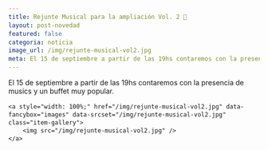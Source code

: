 ```yaml
---
title: Rejunte Musical para la ampliación Vol. 2 🎵
layout: post-novedad
featured: false
categoria: noticia
image_url: /img/rejunte-musical-vol2.jpg
meta: El 15 de septiembre a partir de las 19hs contaremos con la presencia de musics invitads y un buffet muy popular.
---
```


El 15 de septiembre a partir de las 19hs contaremos con la presencia de musics y un buffet muy popular.

<div style="position: relative;">
	<div class="gallery col-3">

	<a style="width: 100%;" href="/img/rejunte-musical-vol2.jpg" data-fancybox="images" data-srcset="/img/rejunte-musical-vol2.jpg" class="item-gallery">
		<img src="/img/rejunte-musical-vol2.jpg" />
	</a>

</div>
</div>

